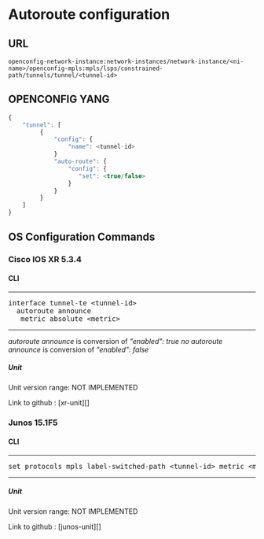 # Autoroute configuration

## URL

```
openconfig-network-instance:network-instances/network-instance/<ni-name>/openconfig-mpls:mpls/lsps/constrained-path/tunnels/tunnel/<tunnel-id>
```

## OPENCONFIG YANG

```javascript
{
    "tunnel": [
         {
             "config": {
                 "name": <tunnel-id>
             }
             "auto-route": {
                 "config": {
                    "set": <true/false>
                 }
             }
         }
    ]
}
```

## OS Configuration Commands

### Cisco IOS XR 5.3.4

#### CLI

---
<pre>
interface tunnel-te &lt;tunnel-id&gt;
  autoroute announce
   metric absolute &lt;metric&gt;
</pre>
---

*autoroute announce* is conversion of *"enabled": true*
*no autoroute announce* is conversion of *"enabled": false*

##### Unit

Unit version range: NOT IMPLEMENTED

Link to github : [xr-unit][]

### Junos 15.1F5

#### CLI


---
<pre>
set protocols mpls label-switched-path &lt;tunnel-id&gt; metric &lt;metric&gt;
</pre>
---

##### Unit

Unit version range: NOT IMPLEMENTED

Link to github : [junos-unit][]
